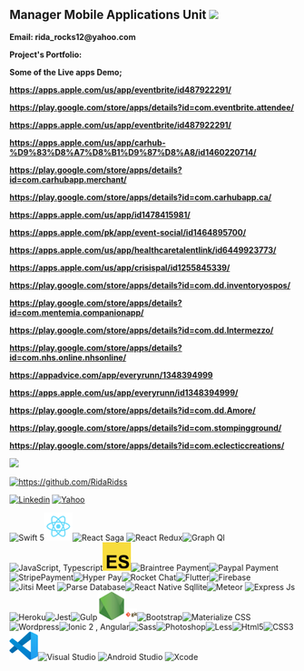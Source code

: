 
<article class="markdown-body entry-content container-lg f5" itemprop="text">

 <h1>Manager Mobile Applications Unit <img src="https://camo.githubusercontent.com/63371d36886ee658f5a97401f393e1ab1684b2fd3de674b8f5efc7d410b2a3d0/68747470733a2f2f6d656469612e67697068792e636f6d2f6d656469612f57556c706c634d704f43456d5447427442572f67697068792e676966" width="30" data-canonical-src="https://media.giphy.com/media/WUlplcMpOCEmTGBtBW/giphy.gif" style="max-width:100%;"></h1>
<b>
Email: rida_rocks12@yahoo.com

Project's Portfolio: 

Some of the Live apps Demo;


https://apps.apple.com/us/app/eventbrite/id487922291/

https://play.google.com/store/apps/details?id=com.eventbrite.attendee/

https://apps.apple.com/us/app/eventbrite/id487922291/

https://apps.apple.com/us/app/carhub-%D9%83%D8%A7%D8%B1%D9%87%D8%A8/id1460220714/

https://play.google.com/store/apps/details?id=com.carhubapp.merchant/

https://play.google.com/store/apps/details?id=com.carhubapp.ca/

https://apps.apple.com/us/app/id1478415981/

https://apps.apple.com/pk/app/event-social/id1464895700/

https://apps.apple.com/us/app/healthcaretalentlink/id6449923773/

https://apps.apple.com/us/app/crisispal/id1255845339/

https://play.google.com/store/apps/details?id=com.dd.inventoryospos/

https://play.google.com/store/apps/details?id=com.mentemia.companionapp/

https://play.google.com/store/apps/details?id=com.dd.Intermezzo/

https://play.google.com/store/apps/details?id=com.nhs.online.nhsonline/

https://appadvice.com/app/everyrunn/1348394999

https://apps.apple.com/us/app/everyrunn/id1348394999/

https://play.google.com/store/apps/details?id=com.dd.Amore/

https://play.google.com/store/apps/details?id=com.stompingground/

https://play.google.com/store/apps/details?id=com.eclecticcreations/

</b>

 
 <a href="https://github.com/RidaRidss?tab=followers"><img src="https://img.shields.io/github/followers/RidaRidss.svg?style=social&label=Follow&maxAge=2592000t"></a>
  
<a href="https://github.com/RidaRidss"><img src="https://camo.githubusercontent.com/df7a1bc0a2c64e6aba4416591020ae05f08d313c2cd608fda62e2f16ba88730f/68747470733a2f2f6b6f6d617265762e636f6d2f67687076632f3f757365726e616d653d52696461526964737326636f6c6f723d646331343363" alt="https://github.com/RidaRidss" data-canonical-src="https://github.com/RidaRidss" style="max-width:100%;"></a>
<!--   <a href="https://www.linkedin.com/in/rida-bilgrami-05537a6a/"><img src="https://img.shields.io/badge/-Rida Bilgrami-blue?style=flat-square&amp;logo=Linkedin&amp;logoColor=white&amp;link=https://www.linkedin.com/in/rida-bilgrami-05537a6a/" alt="Linkedin: thaianebraga"></a> -->
 <a href="https://www.linkedin.com/in/rida-bilgrami-05537a6a/"><img src="https://camo.githubusercontent.com/6dc9828248fb64760c234f5b24c275a4912e9bb546c281d0c8e67cecb3381669/68747470733a2f2f696d672e736869656c64732e696f2f62616467652f2d4c696e6b6564496e2d626c75653f7374796c653d666c6174266c6f676f3d4c696e6b6564696e266c6f676f436f6c6f723d7768697465" alt="Linkedin" data-canonical-src="https://img.shields.io/badge/-LinkedIn-blue?style=flat&amp;logo=Linkedin&amp;logoColor=white" style="max-width:100%;"></a>
 <a href="mailto:rida_rocks12@yahoo.com"><img src="https://img.shields.io/badge/-yahoo-purple?style=flat-square&amp;logo=yahoo&amp;logoColor=white&amp;mailto:rida_rocks12@yahoo.com" alt="Yahoo" data-canonical-src="https://img.shields.io/badge/-yahoo-purple?style=flat-square&amp;logo=yahoo&amp;logoColor=white&amp;mailto:rida_rocks12@yahoo.com" style="max-width:100%;"></a>
 
<img alt="Swift 5" width="50px" src="https://jeroenscode.com/wp-content/uploads/2019/02/Swift-2-512.png" style="max-width:100%;"><img alt="React" width="50px" src="https://raw.githubusercontent.com/github/explore/80688e429a7d4ef2fca1e82350fe8e3517d3494d/topics/react/react.png" style="max-width:100%;"><img alt="React Saga" width="50px" src="https://miro.medium.com/max/312/1*zcK3vvoVjsqkqB0oja8RWw.png" style="max-width:100%;">
 <img alt="React Redux" width="50px" src="https://sujanbyanjankar.com.np/wp-content/uploads/2019/02/react-redux.png" style="max-width:100%;"><img alt="Graph Ql" width="50px" src="https://encrypted-tbn0.gstatic.com/images?q=tbn:ANd9GcTAmvqOjzdJaNiez4EYUAFho44XTSvjYpsHt9BAAFBSmTkmqQFs5ar873t3vJmQbLRNpg&usqp=CAU" style="max-width:100%;"><img alt="JavaScript, Typescript" width="50px" src="https://khalilstemmler.com/img/blog/compared/ts-js.png" style="max-width:100%;"><img alt="Ecma Script 6" width="50px" src="https://raw.githubusercontent.com/wingsuitist/ecmascript-logo/master/es-ecmascript-logo.png" style="max-width:100%;"><img alt="Braintree Payment" width="50px" height="50px" src="https://marketplace.magento.com/media/catalog/product/cache/adc9a2293be371a515eb30a463d80c57/2/0/2051_v1.jpg" style="max-width:100%;"><img alt="Paypal Payment" width="50px" src="https://www.paypalobjects.com/webstatic/icon/pp258.png" style="max-width:100%;"><img  alt="StripePayment" width="50px" src="https://cdn.learnwoo.com/wp-content/uploads/2016/11/Payment-Gateway_Stripe.png" style="max-width:100%;"><img  alt="Hyper Pay" width="50px" src="https://www.hyperpay.com/wp-content/uploads/2020/04/cropped-011.png" style="max-width:100%;"><img  alt="Rocket Chat" width="50px" src="https://subak.ovh/content/images/2018/06/rocketchat.jpg" style="max-width:100%;"><img  alt="Flutter" width="50px" src="https://yt3.ggpht.com/ytc/AKedOLRt1d4p7bPylasq_66BIC8-k3hkyVjJ2JICQITK=s900-c-k-c0x00ffffff-no-rj" style="max-width:100%;"><img alt="Firebase" width="50px" src="https://pbs.twimg.com/profile_images/1517183744636964875/_475wi5p_400x400.jpg">  <img alt="Jitsi Meet" width="50px" src="https://jitsi.org/wp-content/uploads/2020/04/Jitsi_opengraph.jpg" style="max-width:100%;"> <img alt="Parse Database" width="50px" src="https://leapforwards.files.wordpress.com/2014/11/parse-logo.png" style="max-width:100%;"><img alt="React Native Sqllite" width="50px" src="http://www.embusinessproducts.com/wp-content/uploads/2018/06/db.png" style="max-width:100%;"><img alt="Meteor" width="50px" src="https://5.imimg.com/data5/II/II/GLADMIN-/meteorjs-development-500x500.png" style="max-width:100%;">
 <img alt="Express Js" width="50px" src="https://encrypted-tbn0.gstatic.com/images?q=tbn:ANd9GcSRDBrpULiUm-hmlsxC-oOoil-e0LAZrr55JA&usqp=CAU" style="max-width:100%;"><img alt="Heroku" width="50px" src="https://redislabs.com/wp-content/uploads/2016/11/logo-square-heroku.png" style="max-width:100%;"><img alt="Jest" width="50px" src="https://ih1.redbubble.net/image.404020079.1876/st,small,507x507-pad,600x600,f8f8f8.u7.jpg" style="max-width:100%;"><img alt="Gulp" width="50px" src="https://spng.subpng.com/20180616/up/kisspng-gulp-js-npm-grunt-node-js-javascript-gulp-5b25612b5eb404.5000306615291763633879.jpg" style="max-width:100%;"><img  alt="Node.js" width="50px" src="https://raw.githubusercontent.com/github/explore/80688e429a7d4ef2fca1e82350fe8e3517d3494d/topics/nodejs/nodejs.png" style="max-width:100%;"><img alt="Git" width="20px" src="https://raw.githubusercontent.com/github/explore/80688e429a7d4ef2fca1e82350fe8e3517d3494d/topics/git/git.png" style="max-width:100%;"><img alt="Bootstrap" width="50px" src="https://static.javatpoint.com/bootstrappages/images/bootstrap-tutorial.png" style="max-width:100%;"><img alt="Materialize CSS" width="50px" src="https://colinstodd.com/images/posts/matcss-min.png" style="max-width:100%;"><img  alt="Wordpress" width="50px" src="https://research.reading.ac.uk/act/wp-content/uploads/sites/2/icons/wordpress.png" style="max-width:100%;"><img  alt="Ionic 2 , Angular" width="50px" src="https://miro.medium.com/max/393/1*HKGZTa67k5lZTQ007WzWVg.png" style="max-width:100%;"><img  alt="Sass" width="50px" src="https://miro.medium.com/max/512/1*9U1toerFxB8aiFRreLxEUQ.png" style="max-width:100%;"><img alt="Photoshop" width="50px" src="https://encrypted-tbn0.gstatic.com/images?q=tbn:ANd9GcStWxjNaaIkHKkVGa69FEha2tOpst6fh2Ro_Wtemj3huH07oc8Oa4kyKFcnfmK4X_WGaA0&usqp=CAU" style="max-width:100%;"><img  alt="Less" width="50px" src="https://lesscss.org/public/img/less_logo.png" style="max-width:100%;"><img  alt="Html5" width="50px" src="https://upload.wikimedia.org/wikipedia/commons/thumb/6/61/HTML5_logo_and_wordmark.svg/1200px-HTML5_logo_and_wordmark.svg.png" style="max-width:100%;"><img alt="CSS3" width="50px" src="https://i.pinimg.com/600x315/a9/dc/c7/a9dcc740cad3149598307b5de8bc10c3.jpg" style="max-width:100%;"><img alt="Visual Studio Code" width="50px" src="https://raw.githubusercontent.com/github/explore/80688e429a7d4ef2fca1e82350fe8e3517d3494d/topics/visual-studio-code/visual-studio-code.png" style="max-width:100%;"><img alt="Visual Studio" width="50px" src="https://static.techspot.com/images2/downloads/topdownload/2019/01/2019-01-16-ts3_thumbs-a21.png" style="max-width:100%;">
 <img  alt="Android Studio" width="50px" src="https://miro.medium.com/max/1347/1*SDw6CzFHDnCzdW-wckN9xg.png" style="max-width:100%;">
<img alt="Xcode" width="50px" src="https://is3-ssl.mzstatic.com/image/thumb/Purple115/v4/ec/70/a6/ec70a6ff-fbbb-f924-0b05-cfa0028e3269/Xcode-85-220-0-4-2x.png/1200x630bb.png" style="max-width:100%;">
 


<!-- <a href="https://www.linkedin.com/in/rida-bilgrami-05537a6a/" rel="nofollow"><strong>Linked In</strong></a> -->


</article>
